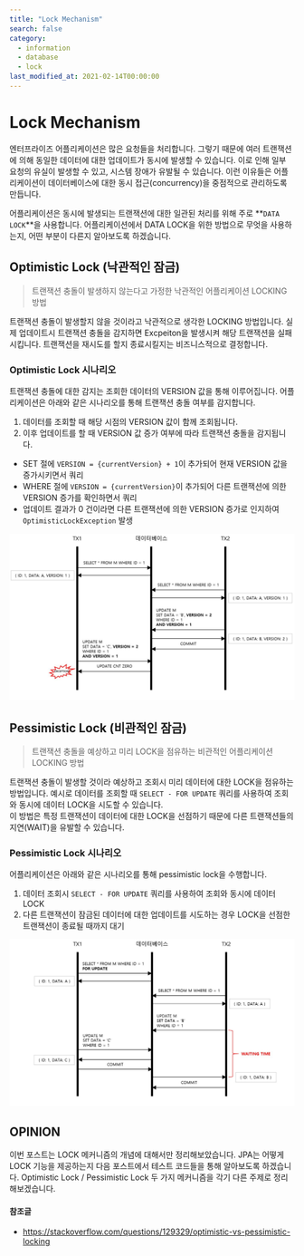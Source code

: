 ```yaml
---
title: "Lock Mechanism"
search: false
category:
  - information
  - database
  - lock
last_modified_at: 2021-02-14T00:00:00
---
```


# Lock Mechanism<br>

엔터프라이즈 어플리케이션은 많은 요청들을 처리합니다. 
그렇기 때문에 여러 트랜잭션에 의해 동일한 데이터에 대한 업데이트가 동시에 발생할 수 있습니다. 
이로 인해 일부 요청의 유실이 발생할 수 있고, 시스템 장애가 유발될 수 있습니다. 
이런 이유들은 어플리케이션이 데이터베이스에 대한 동시 접근(concurrency)을 중점적으로 관리하도록 만듭니다.

어플리케이션은 동시에 발생되는 트랜잭션에 대한 일관된 처리를 위해 주로 **`DATA LOCK`**을 사용합니다. 
어플리케이션에서 DATA LOCK을 위한 방법으로 무엇을 사용하는지, 어떤 부분이 다른지 알아보도록 하겠습니다. 

## Optimistic Lock (낙관적인 잠금)

> 트랜잭션 충돌이 발생하지 않는다고 가정한 낙관적인 어플리케이션 LOCKING 방법

트랜잭션 충돌이 발생할지 않을 것이라고 낙관적으로 생각한 LOCKING 방법입니다. 
실제 업데이트시 트랜잭션 충돌을 감지하면 Excpeiton을 발생시켜 해당 트랜잭션을 실패시킵니다. 
트랜잭션을 재시도를 할지 종료시킬지는 비즈니스적으로 결정합니다. 

### Optimistic Lock 시나리오
트랜잭션 충돌에 대한 감지는 조회한 데이터의 VERSION 값을 통해 이루어집니다. 
어플리케이션은 아래와 같은 시나리오를 통해 트랜잭션 충돌 여부를 감지합니다. 
1. 데이터를 조회할 때 해당 시점의 VERSION 값이 함께 조회됩니다.
1. 이후 업데이트를 할 때 VERSION 값 증가 여부에 따라 트랜잭션 충돌을 감지됩니다.
  - SET 절에 `VERSION = {currentVersion} + 1`이 추가되어 현재 VERSION 값을 증가시키면서 쿼리
  - WHERE 절에 `VERSION = {currentVersion}`이 추가되어 다른 트랜잭션에 의한 VERSION 증가를 확인하면서 쿼리
  - 업데이트 결과가 0 건이라면 다른 트랜잭션에 의한 VERSION 증가로 인지하여 `OptimisticLockException` 발생

<p align="center"><img src="/images/application-lock-mechanism-1.JPG" width="750"></p>

## Pessimistic Lock (비관적인 잠금)

> 트랜잭션 충돌을 예상하고 미리 LOCK을 점유하는 비관적인 어플리케이션 LOCKING 방법

트랜잭션 충돌이 발생할 것이라 예상하고 조회시 미리 데이터에 대한 LOCK을 점유하는 방법입니다. 
예시로 데이터를 조회할 때 `SELECT - FOR UPDATE` 쿼리를 사용하여 조회와 동시에 데이터 LOCK을 시도할 수 있습니다.  
이 방법은 특정 트랜잭션이 데이터에 대한 LOCK을 선점하기 때문에 다른 트랜잭션들의 지연(WAIT)을 유발할 수 있습니다.

### Pessimistic Lock 시나리오
어플리케이션은 아래와 같은 시나리오를 통해 pessimistic lock을 수행합니다.
1. 데이터 조회시 `SELECT - FOR UPDATE` 쿼리를 사용하여 조회와 동시에 데이터 LOCK
1. 다른 트랜잭션이 잠금된 데이터에 대한 업데이트를 시도하는 경우 LOCK을 선점한 트랜잭션이 종료될 때까지 대기

<p align="center"><img src="/images/application-lock-mechanism-2.JPG" width="750"></p>

## OPINION
이번 포스트는 LOCK 메커니즘의 개념에 대해서만 정리해보았습니다. 
JPA는 어떻게 LOCK 기능을 제공하는지 다음 포스트에서 테스트 코드들을 통해 알아보도록 하겠습니다. 
Optimistic Lock / Pessimistic Lock 두 가지 메커니즘을 각기 다른 주제로 정리해보겠습니다.

#### 참조글
- <https://stackoverflow.com/questions/129329/optimistic-vs-pessimistic-locking>